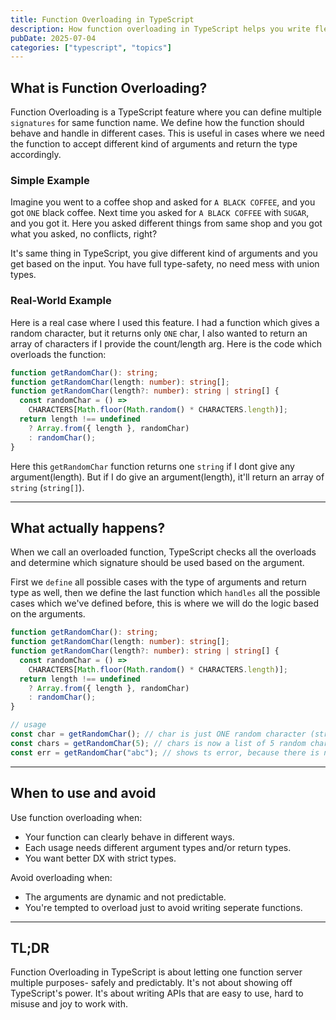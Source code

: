 ```yaml
---
title: Function Overloading in TypeScript
description: How function overloading in TypeScript helps you write flexible yet type-safe functions, with real-world examples and practical use cases.
pubDate: 2025-07-04
categories: ["typescript", "topics"]
---
```


## What is Function Overloading?

Function Overloading is a TypeScript feature where you can define multiple `signatures` for same function name. We define how the function should behave and handle in different cases. This is useful in cases where we need the function to accept different kind of arguments and return the type accordingly.

### Simple Example

Imagine you went to a coffee shop and asked for `A BLACK COFFEE`, and you got `ONE` black coffee. Next time you asked for `A BLACK COFFEE` with `SUGAR`, and you got it. Here you asked different things from same shop and you got what you asked, no conflicts, right?

It's same thing in TypeScript, you give different kind of arguments and you get based on the input. You have full type-safety, no need mess with union types.

### Real-World Example

Here is a real case where I used this feature. I had a function which gives a random character, but it returns only `ONE` char, I also wanted to return an array of characters if I provide the count/length arg. Here is the code which overloads the function:

```ts title=get-random-char.ts
function getRandomChar(): string;
function getRandomChar(length: number): string[];
function getRandomChar(length?: number): string | string[] {
  const randomChar = () =>
    CHARACTERS[Math.floor(Math.random() * CHARACTERS.length)];
  return length !== undefined
    ? Array.from({ length }, randomChar)
    : randomChar();
}
```

Here this `getRandomChar` function returns one `string` if I dont give any argument(length). But if I do give an argument(length), it'll return an array of `string` (`string[]`).

---

## What actually happens?

When we call an overloaded function, TypeScript checks all the overloads and determine which signature should be used based on the argument.

First we `define` all possible cases with the type of arguments and return type as well, then we define the last function which `handles` all the possible cases which we've defined before, this is where we will do the logic based on the arguments.

```ts
function getRandomChar(): string;
function getRandomChar(length: number): string[];
function getRandomChar(length?: number): string | string[] {
  const randomChar = () =>
    CHARACTERS[Math.floor(Math.random() * CHARACTERS.length)];
  return length !== undefined
    ? Array.from({ length }, randomChar)
    : randomChar();
}

// usage
const char = getRandomChar(); // char is just ONE random character (string)
const chars = getRandomChar(5); // chars is now a list of 5 random characters (string[])
const err = getRandomChar("abc"); // shows ts error, because there is no handle for this case.
```

---

## When to use and avoid

Use function overloading when:

- Your function can clearly behave in different ways.
- Each usage needs different argument types and/or return types.
- You want better DX with strict types.

Avoid overloading when:

- The arguments are dynamic and not predictable.
- You're tempted to overload just to avoid writing seperate functions.

---

## TL;DR

Function Overloading in TypeScript is about letting one function server multiple purposes- safely and predictably. It's not about showing off TypeScript's power. It's about writing APIs that are easy to use, hard to misuse and joy to work with.
